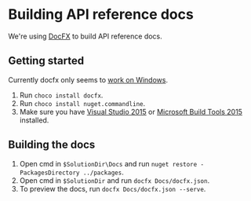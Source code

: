 # Building API reference docs

We're using [DocFX](https://dotnet.github.io/docfx/index.html) to build API reference docs.

## Getting started

Currently docfx only seems to [work on Windows](https://github.com/docascode/docfx-seed/issues/2).

1. Run `choco install docfx`.
1. Run `choco install nuget.commandline`.
1. Make sure you have [Visual Studio 2015](https://www.visualstudio.com/vs/) or [Microsoft Build Tools 2015](https://www.microsoft.com/en-us/download/details.aspx?id=48159) installed.

## Building the docs
1. Open cmd in `$SolutionDir\Docs` and run `nuget restore -PackagesDirectory ../packages`.
1. Open cmd in `$SolutionDir` and run `docfx Docs/docfx.json`.
1. To preview the docs, run `docfx Docs/docfx.json --serve`.
